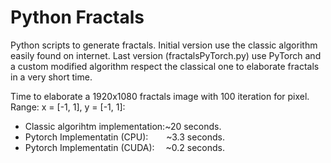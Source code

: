 # Python Fractals
 Python scripts to generate fractals. Initial version use the classic algorithm easily found on internet. Last version (fractalsPyTorch.py) use PyTorch and a custom modified algorithm respect the classical one to elaborate fractals in a very short time. 

Time to elaborate a 1920x1080 fractals image with 100 iteration for pixel. Range: x = [-1, 1], y = [-1, 1]:
* Classic algorihtm implementation:~20 seconds.
* Pytorch Implementatin (CPU): &ensp;&ensp;&ensp;  ~3.3 seconds.
* Pytorch Implementatin (CUDA): &ensp;&ensp;~0.2 seconds.
